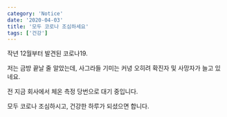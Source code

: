 ```yaml
---
category: 'Notice'
date: '2020-04-03'
title: '모두 코로나 조심하세요'
tags: ['건강']
---
```


작년 12월부터 발견된 코로나19.

저는 금방 끝날 줄 알았는데, 사그라들 기미는 커녕 오히려 확진자 및 사망자가 늘고 있네요.

전 지금 회사에서 체온 측정 당번으로 대기 중입니다.

모두 코로나 조심하시고, 건강한 하루가 되셨으면 합니다.
